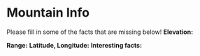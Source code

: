 # Mountain Info
Please fill in some of the facts that are missing below!
**Elevation:**


**Range:**
**Latitude, Longitude:**
**Interesting facts:**
